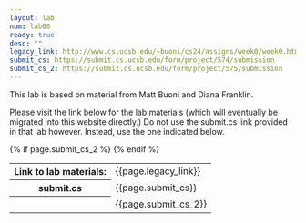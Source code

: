 ```yaml
---
layout: lab
num: lab00
ready: true
desc: ""
legacy_link: http://www.cs.ucsb.edu/~buoni/cs24/assigns/week0/week0.html
submit_cs: https://submit.cs.ucsb.edu/form/project/574/submission
submit_cs_2: https://submit.cs.ucsb.edu/form/project/575/submission
---
```


This lab is based on material from Matt Buoni and Diana Franklin.

Please visit the link below for the lab materials (which will eventually
be migrated into this website directly.)   Do not use the submit.cs link
provided in that lab however.  Instead, use the one indicated below.

<table>
<tr><th>Link to lab materials:</th><td>{{page.legacy_link}}</td></tr>
<tr><th>submit.cs</th><td>{{page.submit_cs}}</td></tr>
{% if page.submit_cs_2 %}
<tr><th>&nbsp;</th><td>{{page.submit_cs_2}}</td></tr>
{% endif %}
</table>


